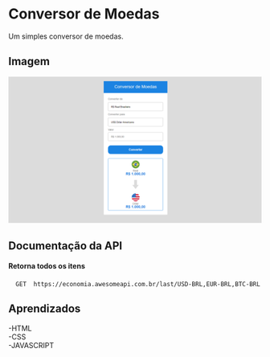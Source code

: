 
# Conversor de Moedas

Um simples conversor de moedas.


## Imagem

![Conversor de Moedas](https://raw.githubusercontent.com/FelipyPaz/Conversor-de-Moedas/main/assets/Conversor%20de%20Moedas.PNG?token=GHSAT0AAAAAABVBP3HK7UP4YZJLBOVHNIYMYVKEJPQ)

## Documentação da API

#### Retorna todos os itens

```http
  GET  https://economia.awesomeapi.com.br/last/USD-BRL,EUR-BRL,BTC-BRL
```




## Aprendizados

-HTML       
-CSS               
-JAVASCRIPT

 
